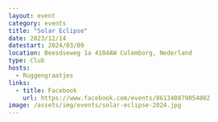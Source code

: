 ```yaml
---
layout: event
category: events
title: "Solar Eclipse"
date: 2023/12/14
datestart: 2024/03/09
location: Beesdseweg 1a 4104AW Culemborg, Nederland
type: Club
hosts:
  - Ruggengraatjes
links:
  - title: Facebook
    url: https://www.facebook.com/events/861340879054002
image: /assets/img/events/solar-eclipse-2024.jpg
---
```

